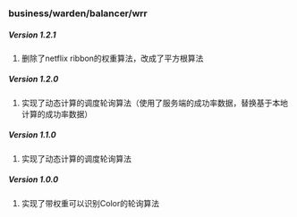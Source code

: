 ### business/warden/balancer/wrr

##### Version 1.2.1
1. 删除了netflix ribbon的权重算法，改成了平方根算法

##### Version 1.2.0
1. 实现了动态计算的调度轮询算法（使用了服务端的成功率数据，替换基于本地计算的成功率数据）

##### Version 1.1.0
1. 实现了动态计算的调度轮询算法

##### Version 1.0.0

1. 实现了带权重可以识别Color的轮询算法
